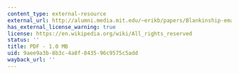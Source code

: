```yaml
---
content_type: external-resource
external_url: http://alumni.media.mit.edu/~erikb/papers/Blankinship-emailEquations.pdf
has_external_license_warning: true
license: https://en.wikipedia.org/wiki/All_rights_reserved
status: ''
title: PDF - 1.0 MB
uid: 9aee9a3b-8b3c-4a8f-8435-96c9575c5add
wayback_url: ''
---
```

